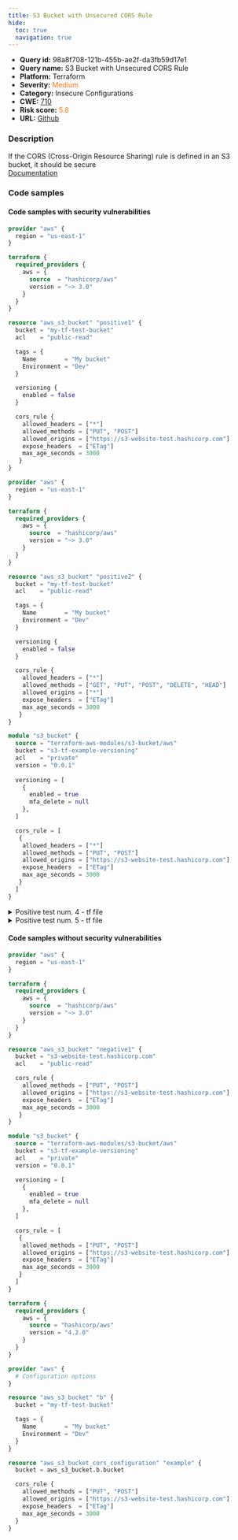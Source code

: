 ```yaml
---
title: S3 Bucket with Unsecured CORS Rule
hide:
  toc: true
  navigation: true
---
```


<style>
  .highlight .hll {
    background-color: #ff171742;
  }
  .md-content {
    max-width: 1100px;
    margin: 0 auto;
  }
</style>

-   **Query id:** 98a8f708-121b-455b-ae2f-da3fb59d17e1
-   **Query name:** S3 Bucket with Unsecured CORS Rule
-   **Platform:** Terraform
-   **Severity:** <span style="color:#ff7213">Medium</span>
-   **Category:** Insecure Configurations
-   **CWE:** <a href="https://cwe.mitre.org/data/definitions/710.html" onclick="newWindowOpenerSafe(event, 'https://cwe.mitre.org/data/definitions/710.html')">710</a>
-   **Risk score:** <span style="color:#ff7213">5.8</span>
-   **URL:** [Github](https://github.com/Checkmarx/kics/tree/master/assets/queries/terraform/aws/s3_bucket_with_unsecured_cors_rule)

### Description
If the CORS (Cross-Origin Resource Sharing) rule is defined in an S3 bucket, it should be secure<br>
[Documentation](https://registry.terraform.io/providers/hashicorp/aws/latest/docs/resources/s3_bucket#cors_rule)

### Code samples
#### Code samples with security vulnerabilities
```tf title="Positive test num. 1 - tf file" hl_lines="27"
provider "aws" {
  region = "us-east-1"
}

terraform {
  required_providers {
    aws = {
      source  = "hashicorp/aws"
      version = "~> 3.0"
    }
  }
}

resource "aws_s3_bucket" "positive1" {
  bucket = "my-tf-test-bucket"
  acl    = "public-read"

  tags = {
    Name        = "My bucket"
    Environment = "Dev"
  }

  versioning {
    enabled = false
  }

  cors_rule {
    allowed_headers = ["*"]
    allowed_methods = ["PUT", "POST"]
    allowed_origins = ["https://s3-website-test.hashicorp.com"]
    expose_headers  = ["ETag"]
    max_age_seconds = 3000
   }
}

```
```tf title="Positive test num. 2 - tf file" hl_lines="27"
provider "aws" {
  region = "us-east-1"
}

terraform {
  required_providers {
    aws = {
      source  = "hashicorp/aws"
      version = "~> 3.0"
    }
  }
}

resource "aws_s3_bucket" "positive2" {
  bucket = "my-tf-test-bucket"
  acl    = "public-read"

  tags = {
    Name        = "My bucket"
    Environment = "Dev"
  }

  versioning {
    enabled = false
  }

  cors_rule {
    allowed_headers = ["*"]
    allowed_methods = ["GET", "PUT", "POST", "DELETE", "HEAD"]
    allowed_origins = ["*"]
    expose_headers  = ["ETag"]
    max_age_seconds = 3000
   }
}

```
```tf title="Positive test num. 3 - tf file" hl_lines="16"
module "s3_bucket" {
  source = "terraform-aws-modules/s3-bucket/aws"
  bucket = "s3-tf-example-versioning"
  acl    = "private"
  version = "0.0.1"
  
  versioning = [
    {
      enabled = true
      mfa_delete = null
    },
  ]

  cors_rule = [
   {
    allowed_headers = ["*"]
    allowed_methods = ["PUT", "POST"]
    allowed_origins = ["https://s3-website-test.hashicorp.com"]
    expose_headers  = ["ETag"]
    max_age_seconds = 3000
   }
  ]
}

```
<details><summary>Positive test num. 4 - tf file</summary>

```tf hl_lines="16"
module "s3_bucket" {
  source = "terraform-aws-modules/s3-bucket/aws"
  bucket = "s3-tf-example-versioning"
  acl    = "private"
  version = "0.0.1"

  versioning = [
    {
      enabled = true
      mfa_delete = null
    },
  ]

  cors_rule = [
   {
    allowed_headers = ["*"]
    allowed_methods = ["GET", "PUT", "POST", "DELETE", "HEAD"]
    allowed_origins = ["*"]
    expose_headers  = ["ETag"]
    max_age_seconds = 3000
   }
  ]
}

```
</details>
<details><summary>Positive test num. 5 - tf file</summary>

```tf hl_lines="26"
terraform {
  required_providers {
    aws = {
      source = "hashicorp/aws"
      version = "4.2.0"
    }
  }
}

provider "aws" {
  # Configuration options
}

resource "aws_s3_bucket" "bbb" {
  bucket = "my-tf-test-bucket"

  tags = {
    Name        = "My bucket"
    Environment = "Dev"
  }
}

resource "aws_s3_bucket_cors_configuration" "example" {
  bucket = aws_s3_bucket.bbb.bucket

  cors_rule {
    allowed_headers = ["*"]
    allowed_methods = ["GET", "PUT", "POST", "DELETE", "HEAD"]
    allowed_origins = ["*"]
    expose_headers  = ["ETag"]
    max_age_seconds = 3000
  }
}

```
</details>


#### Code samples without security vulnerabilities
```tf title="Negative test num. 1 - tf file"
provider "aws" {
  region = "us-east-1"
}

terraform {
  required_providers {
    aws = {
      source  = "hashicorp/aws"
      version = "~> 3.0"
    }
  }
}

resource "aws_s3_bucket" "negative1" {
  bucket = "s3-website-test.hashicorp.com"
  acl    = "public-read"

  cors_rule {
    allowed_methods = ["PUT", "POST"]
    allowed_origins = ["https://s3-website-test.hashicorp.com"]
    expose_headers  = ["ETag"]
    max_age_seconds = 3000
   }
}

```
```tf title="Negative test num. 2 - tf file"
module "s3_bucket" {
  source = "terraform-aws-modules/s3-bucket/aws"
  bucket = "s3-tf-example-versioning"
  acl    = "private"
  version = "0.0.1"

  versioning = [
    {
      enabled = true
      mfa_delete = null
    },
  ]

  cors_rule = [
   {
    allowed_methods = ["PUT", "POST"]
    allowed_origins = ["https://s3-website-test.hashicorp.com"]
    expose_headers  = ["ETag"]
    max_age_seconds = 3000
   }
  ]
}

```
```tf title="Negative test num. 3 - tf file"
terraform {
  required_providers {
    aws = {
      source = "hashicorp/aws"
      version = "4.2.0"
    }
  }
}

provider "aws" {
  # Configuration options
}

resource "aws_s3_bucket" "b" {
  bucket = "my-tf-test-bucket"

  tags = {
    Name        = "My bucket"
    Environment = "Dev"
  }
}

resource "aws_s3_bucket_cors_configuration" "example" {
  bucket = aws_s3_bucket.b.bucket

  cors_rule {
    allowed_methods = ["PUT", "POST"]
    allowed_origins = ["https://s3-website-test.hashicorp.com"]
    expose_headers  = ["ETag"]
    max_age_seconds = 3000
  }
}

```

